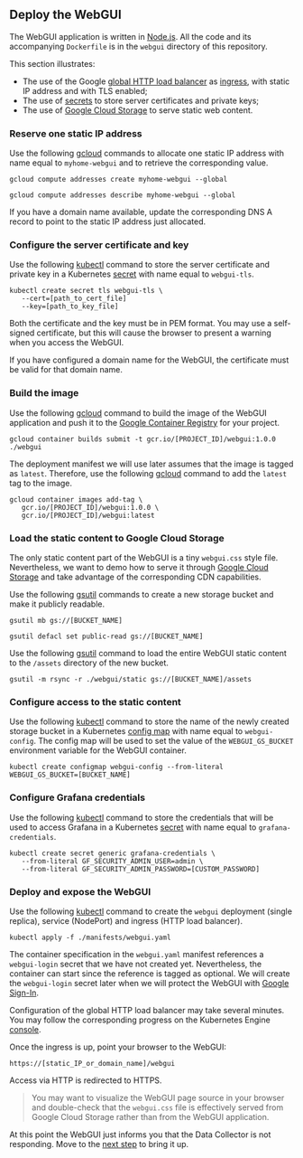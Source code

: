 ## Deploy the WebGUI

The WebGUI application is written in [Node.js](https://nodejs.org/en/). All the code and its accompanying `Dockerfile` is in the `webgui` directory of this repository.

This section illustrates:
- The use of the Google [global HTTP load balancer](https://cloud.google.com/compute/docs/load-balancing/http/) as [ingress](https://kubernetes.io/docs/concepts/services-networking/ingress/), with static IP address and with TLS enabled;
- The use of [secrets](https://kubernetes.io/docs/concepts/configuration/secret/) to store server certificates and private keys;
- The use of [Google Cloud Storage](https://cloud.google.com/storage/) to serve static web content.

### Reserve one static IP address

Use the following [gcloud](https://cloud.google.com/sdk/gcloud/reference/compute/addresses/) commands to allocate one static IP address with name equal to `myhome-webgui` and to retrieve the corresponding value.

```
gcloud compute addresses create myhome-webgui --global

gcloud compute addresses describe myhome-webgui --global
```

If you have a domain name available, update the corresponding DNS A record to point to the static IP address just allocated.

### Configure the server certificate and key

Use the following [kubectl](https://kubernetes.io/docs/reference/kubectl/overview/) command to store the server certificate and private key in a Kubernetes [secret](https://cloud.google.com/kubernetes-engine/docs/concepts/secret) with name equal to `webgui-tls`.

```
kubectl create secret tls webgui-tls \
   --cert=[path_to_cert_file]
   --key=[path_to_key_file]
```

Both the certificate and the key must be in PEM format. You may use a self-signed certificate, but this will cause the browser to present a warning when you access the WebGUI.

If you have configured a domain name for the WebGUI, the certificate must be valid for that domain name.

### Build the image

Use the following [gcloud](https://cloud.google.com/sdk/gcloud/reference/container/builds/submit) command to build the image of the WebGUI application and push it to the [Google Container Registry](https://cloud.google.com/container-registry/) for your project.

```
gcloud container builds submit -t gcr.io/[PROJECT_ID]/webgui:1.0.0 ./webgui
```

The deployment manifest we will use later assumes that the image is tagged as `latest`. Therefore, use the following [gcloud](https://cloud.google.com/sdk/gcloud/reference/container/images/add-tag) command to add the `latest` tag to the image.

```
gcloud container images add-tag \
   gcr.io/[PROJECT_ID]/webgui:1.0.0 \
   gcr.io/[PROJECT_ID]/webgui:latest
```

### Load the static content to Google Cloud Storage

The only static content part of the WebGUI is a tiny `webgui.css` style file. Nevertheless, we want to demo how to serve it through [Google Cloud Storage](https://cloud.google.com/storage/) and take advantage of the corresponding CDN capabilities.

Use the following [gsutil](https://cloud.google.com/storage/docs/gsutil) commands to create a new storage bucket and make it publicly readable.

```
gsutil mb gs://[BUCKET_NAME]

gsutil defacl set public-read gs://[BUCKET_NAME]
```

Use the following [gsutil](https://cloud.google.com/storage/docs/gsutil) command to load the entire WebGUI static content to the `/assets` directory of the new bucket.

```
gsutil -m rsync -r ./webgui/static gs://[BUCKET_NAME]/assets
```

### Configure access to the static content

Use the following [kubectl](https://kubernetes.io/docs/reference/kubectl/overview/) command to store the name of the newly created storage bucket in a Kubernetes [config map](https://cloud.google.com/kubernetes-engine/docs/concepts/configmap) with name equal to `webgui-config`. The config map will be used to set the value of the `WEBGUI_GS_BUCKET` environment variable for the WebGUI container.

```
kubectl create configmap webgui-config --from-literal WEBGUI_GS_BUCKET=[BUCKET_NAME]
```

### Configure Grafana credentials

Use the following [kubectl](https://kubernetes.io/docs/reference/kubectl/overview/) command to store the credentials that will be used to access Grafana in a Kubernetes [secret](https://cloud.google.com/kubernetes-engine/docs/concepts/secret) with name equal to `grafana-credentials`.

```
kubectl create secret generic grafana-credentials \
   --from-literal GF_SECURITY_ADMIN_USER=admin \
   --from-literal GF_SECURITY_ADMIN_PASSWORD=[CUSTOM_PASSWORD]
```

### Deploy and expose the WebGUI

Use the following [kubectl](https://kubernetes.io/docs/reference/kubectl/overview/) command to create the `webgui` deployment (single replica), service (NodePort) and ingress (HTTP load balancer).

```
kubectl apply -f ./manifests/webgui.yaml
```

The container specification in the `webgui.yaml` manifest references a `webgui-login` secret that we have not created yet. Nevertheless, the container can start since the reference is tagged as optional. We will create the `webgui-login` secret later when we will protect the WebGUI with [Google Sign-In](https://developers.google.com/identity/sign-in/web/).

Configuration of the global HTTP load balancer may take several minutes. You may follow the corresponding progress on the Kubernetes Engine [console](https://console.cloud.google.com/kubernetes).

Once the ingress is up, point your browser to the WebGUI:

```
https://[static_IP_or_domain_name]/webgui
```

Access via HTTP is redirected to HTTPS.

> You may want to visualize the WebGUI page source in your browser and double-check that the `webgui.css` file is effectively served from Google Cloud Storage rather than from the WebGUI application.

At this point the WebGUI just informs you that the Data Collector is not responding. Move to the [next step](./collector.md) to bring it up.
